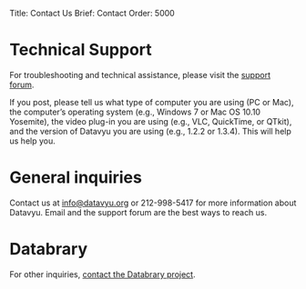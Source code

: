 Title: Contact Us
Brief: Contact
Order: 5000

# Technical Support

For troubleshooting and technical assistance, please visit the [support forum](/support/).

If you post, please tell us what type of computer you are using (PC or Mac), the computer’s operating system (e.g., Windows 7 or Mac OS 10.10 Yosemite), the video plug-in you are using (e.g., VLC, QuickTime, or QTkit), and the version of Datavyu you are using (e.g., 1.2.2 or 1.3.4). This will help us help you.

# General inquiries

Contact us at info@datavyu.org or 212-998-5417 for more information about Datavyu.
Email and the support forum are the best ways to reach us. 

# Databrary

For other inquiries, [contact the Databrary project](http://databrary.org/contact.html).

